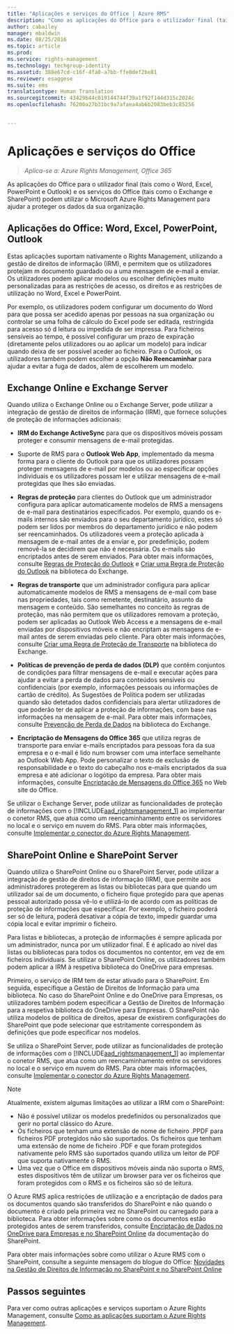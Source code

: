 ```yaml
---
title: "Aplicações e serviços do Office | Azure RMS"
description: "Como as aplicações do Office para o utilizador final (tais como o Word, Excel, PowerPoint e Outlook) e os serviços do Office (tais como o Exchange e SharePoint) podem utilizar o Microsoft Azure Rights Management para ajudar a proteger os dados da sua organização."
author: cabailey
manager: mbaldwin
ms.date: 08/25/2016
ms.topic: article
ms.prod: 
ms.service: rights-management
ms.technology: techgroup-identity
ms.assetid: 388e67cd-c16f-4fa0-a7bb-ffe0def2be81
ms.reviewer: esaggese
ms.suite: ems
translationtype: Human Translation
ms.sourcegitcommit: 43429b44c019144744f39a1f92f144d315c2024c
ms.openlocfilehash: 76200a27b31bc9a7afaea4ab6b2083beb3c85256


---
```



# Aplicações e serviços do Office

>*Aplica-se a: Azure Rights Management, Office 365*

As aplicações do Office para o utilizador final (tais como o Word, Excel, PowerPoint e Outlook) e os serviços do Office (tais como o Exchange e SharePoint) podem utilizar o Microsoft Azure Rights Management para ajudar a proteger os dados da sua organização.

## Aplicações do Office: Word, Excel, PowerPoint, Outlook
Estas aplicações suportam nativamente o Rights Management, utilizando a gestão de direitos de informação (IRM), e permitem que os utilizadores protejam m documento guardado ou a uma mensagem de e-mail a enviar. Os utilizadores podem aplicar modelos ou escolher definições muito personalizadas para as restrições de acesso, os direitos e as restrições de utilização no Word, Excel e PowerPoint. 

Por exemplo, os utilizadores podem configurar um documento do Word para que possa ser acedido apenas por pessoas na sua organização ou controlar se uma folha de cálculo do Excel pode ser editada, restringida para acesso só d leitura ou impedida de ser impressa. Para ficheiros sensíveis ao tempo, é possível configurar um prazo de expiração (diretamente pelos utilizadores ou ao aplicar um modelo) para indicar quando deixa de ser possível aceder ao ficheiro. Para o Outlook, os utilizadores também podem escolher a opção **Não Reencaminhar** para ajudar a evitar a fuga de dados, além de escolherem um modelo.

## Exchange Online e Exchange Server
Quando utiliza o Exchange Online ou o Exchange Server, pode utilizar a integração de gestão de direitos de informação (IRM), que fornece soluções de proteção de informações adicionais:

-   **IRM do Exchange ActiveSync** para que os dispositivos móveis possam proteger e consumir mensagens de e-mail protegidas.

-   Suporte de RMS para o **Outlook Web App**, implementado da mesma forma para o cliente do Outlook para que os utilizadores possam proteger mensagens de e-mail por modelos ou ao especificar opções individuais e os utilizadores possam ler e utilizar mensagens de e-mail protegidas que lhes são enviadas.

-   **Regras de proteção** para clientes do Outlook que um administrador configura para aplicar automaticamente modelos de RMS a mensagens de e-mail para destinatários especificados. Por exemplo, quando os e-mails internos são enviados para o seu departamento jurídico, estes só podem ser lidos por membros do departamento jurídico e não podem ser reencaminhados. Os utilizadores veem a proteção aplicada à mensagem de e-mail antes de a enviar e, por predefinição, podem removê-la se decidirem que não é necessária. Os e-mails são encriptados antes de serem enviados. Para obter mais informações, consulte [Regras de Proteção do Outlook](https://technet.microsoft.com/library/dd638178%28v=exchg.150%29.aspx) e [Criar uma Regra de Proteção do Outlook](https://technet.microsoft.com/library/dd638196%28v=exchg.150%29.aspx) na biblioteca do Exchange.

-   **Regras de transporte** que um administrador configura para aplicar automaticamente modelos de RMS a mensagens de e-mail com base nas propriedades, tais como remetente, destinatário, assunto da mensagem e conteúdo. São semelhantes no conceito às regras de proteção, mas não permitem que os utilizadores removam a proteção, podem ser aplicadas ao Outlook Web Access e a mensagens de e-mail enviadas por dispositivos móveis e não encriptam as mensagens de e-mail antes de serem enviadas pelo cliente. Para obter mais informações, consulte [Criar uma Regra de Proteção de Transporte](https://technet.microsoft.com/library/dd302432.aspx) na biblioteca do Exchange.

-   **Políticas de prevenção de perda de dados (DLP)** que contêm conjuntos de condições para filtrar mensagens de e-mail e executar ações para ajudar a evitar a perda de dados para conteúdos sensíveis ou confidenciais (por exemplo, informações pessoais ou informações de cartão de crédito). As Sugestões de Política podem ser utilizadas quando são detetados dados confidenciais para alertar utilizadores de que poderão ter de aplicar a proteção de informações, com base nas informações na mensagem de e-mail. Para obter mais informações, consulte [Prevenção de Perda de Dados](https://technet.microsoft.com/library/jj150527%28v=exchg.150%29.aspx) na biblioteca do Exchange.

-   **Encriptação de Mensagens do Office 365** que utiliza regras de transporte para enviar e-mails encriptados para pessoas fora da sua empresa e o e-mail é lido num browser com uma interface semelhante ao Outlook Web App. Pode personalizar o texto de exclusão de responsabilidade e o texto do cabeçalho nos e-mails encriptados da sua empresa e até adicionar o logótipo da empresa. Para obter mais informações, consulte [Encriptação de Mensagens do Office 365](https://office.microsoft.com/o365-message-encryption-FX104179182.aspx) no Web site do Office.

Se utilizar o Exchange Server, pode utilizar as funcionalidades de proteção de informações com o [!INCLUDE[aad_rightsmanagement_1](../includes/aad_rightsmanagement_1_md.md)] ao implementar o conetor RMS, que atua como um reencaminhamento entre os servidores no local e o serviço em nuvem do RMS. Para obter mais informações, consulte [Implementar o conector do Azure Rights Management](../deploy-use/deploy-rms-connector.md).

## SharePoint Online e SharePoint Server
Quando utiliza o SharePoint Online ou o SharePoint Server, pode utilizar a integração de gestão de direitos de informação (IRM), que permite aos administradores protegerem as listas ou bibliotecas para que quando um utilizador sai de um documento, o ficheiro fique protegido para que apenas pessoal autorizado possa vê-lo e utilizá-lo de acordo com as políticas de proteção de informações que especificar. Por exemplo, o ficheiro poderá ser só de leitura, poderá desativar a cópia de texto, impedir guardar uma cópia local e evitar imprimir o ficheiro.

Para listas e bibliotecas, a proteção de informações é sempre aplicada por um administrador, nunca por um utilizador final. E é aplicado ao nível das listas ou bibliotecas para todos os documentos no contentor, em vez de em ficheiros individuais.  Se utilizar o SharePoint Online, os utilizadores também podem aplicar a IRM à respetiva biblioteca do OneDrive para empresas.

Primeiro, o serviço de IRM tem de estar ativado para o SharePoint. Em seguida, especifique a Gestão de Direitos de Informação para uma biblioteca. No caso do SharePoint Online e do OneDrive para Empresas, os utilizadores também podem especificar a Gestão de Direitos de Informação para a respetiva biblioteca do OneDrive para Empresas. O SharePoint não utiliza modelos de política de direitos, apesar de existirem configurações do SharePoint que pode selecionar que estritamente correspondem às definições que pode especificar nos modelos.

Se utiliza o SharePoint Server, pode utilizar as funcionalidades de proteção de informações com o [!INCLUDE[aad_rightsmanagement_1](../includes/aad_rightsmanagement_1_md.md)] ao implementar o conetor RMS, que atua como um reencaminhamento entre os servidores no local e o serviço em nuvem do RMS. Para obter mais informações, consulte [Implementar o conector do Azure Rights Management](../deploy-use/deploy-rms-connector.md).

> [!NOTE]
> Atualmente, existem algumas limitações ao utilizar a IRM com o SharePoint:
> 
> -   Não é possível utilizar os modelos predefinidos ou personalizados que gerir no portal clássico do Azure.
> -   Os ficheiros que tenham uma extensão de nome de ficheiro .PPDF para ficheiros PDF protegidos não são suportados. Os ficheiros que tenham uma extensão de nome de ficheiro .PDF e que foram protegidos nativamente pelo RMS são suportados quando utiliza um leitor de PDF que suporta nativamente o RMS.
> -   Uma vez que o Office em dispositivos móveis ainda não suporta o RMS, estes dispositivos têm de utilizar um browser para ver os ficheiros que foram protegidos com o RMS e os ficheiros são só de leitura.

O Azure RMS aplica restrições de utilização e a encriptação de dados para os documentos quando são transferidos do SharePoint e não quando o documento é criado pela primeira vez no SharePoint ou carregado para a biblioteca. Para obter informações sobre como os documentos estão protegidos antes de serem transferidos, consulte [Encriptação de Dados no OneDrive para Empresas e no SharePoint Online](https://technet.microsoft.com/library/dn905447.aspx) da documentação do SharePoint.

Para obter mais informações sobre como utilizar o Azure RMS com o SharePoint, consulte a seguinte mensagem do blogue do Office: [Novidades na Gestão de Direitos de Informação no SharePoint e no SharePoint Online](http://blogs.office.com/2012/11/09/whats-new-with-information-rights-management-in-sharepoint-and-sharepoint-online/)

## Passos seguintes

Para ver como outras aplicações e serviços suportam o Azure Rights Management, consulte [Como as aplicações suportam o Azure Rights Management](applications-support.md).


<!--HONumber=Aug16_HO4-->


